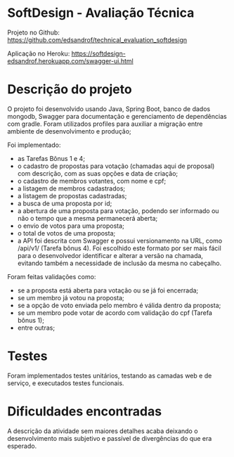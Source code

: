 # SoftDesign - Avaliação Técnica

Projeto no Github: https://github.com/edsandrof/technical_evaluation_softdesign

Aplicação no Heroku: https://softdesign-edsandrof.herokuapp.com/swagger-ui.html

# Descrição do projeto
O projeto foi desenvolvido usando Java, Spring Boot, banco de dados mongodb, Swagger para documentação e gerenciamento 
de dependências com gradle.
Foram utilizados profiles para auxiliar a migração entre ambiente de desenvolvimento e produção;

Foi implementado: 
- as Tarefas Bônus 1 e 4;
- o cadastro de propostas para votação (chamadas aqui de proposal) com descrição, com as suas opções e data de criação;
- o cadastro de membros votantes, com nome e cpf;
- a listagem de membros cadastrados;
- a listagem de propostas cadastradas;
- a busca de uma proposta por id;
- a abertura de uma proposta para votação, podendo ser informado ou não o tempo que a mesma permanecerá aberta;
- o envio de votos para uma proposta;
- o total de votos de uma proposta;
- a API foi descrita com Swagger e possui versionamento na URL, como /api/v1/ (Tarefa bônus 4). Foi escolhido este formato por ser mais fácil 
para o desenvolvedor identificar e alterar a versão na chamada, evitando também a necessidade de inclusão da mesma no cabeçalho.   
 
Foram feitas validações como:
- se a proposta está aberta para votação ou se já foi encerrada;
- se um membro já votou na proposta; 
- se a opção de voto enviada pelo membro é válida dentro da proposta;  
- se um membro pode votar de acordo com validação do cpf (Tarefa bônus 1);
- entre outras;

# Testes
Foram implementados testes unitários, testando as camadas web e de serviço, e executados testes funcionais.

# Dificuldades encontradas
A descrição da atividade sem maiores detalhes acaba deixando o desenvolvimento mais subjetivo e passível de divergências
do que era esperado.
